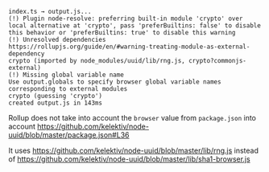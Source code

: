 ```
index.ts → output.js...
(!) Plugin node-resolve: preferring built-in module 'crypto' over local alternative at 'crypto', pass 'preferBuiltins: false' to disable this behavior or 'preferBuiltins: true' to disable this warning
(!) Unresolved dependencies
https://rollupjs.org/guide/en/#warning-treating-module-as-external-dependency
crypto (imported by node_modules/uuid/lib/rng.js, crypto?commonjs-external)
(!) Missing global variable name
Use output.globals to specify browser global variable names corresponding to external modules
crypto (guessing 'crypto')
created output.js in 143ms
```

Rollup does not take into account the `browser` value from `package.json` into account https://github.com/kelektiv/node-uuid/blob/master/package.json#L36

It uses https://github.com/kelektiv/node-uuid/blob/master/lib/rng.js instead of https://github.com/kelektiv/node-uuid/blob/master/lib/sha1-browser.js
